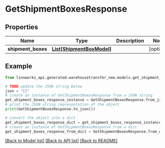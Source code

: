 # GetShipmentBoxesResponse


## Properties

Name | Type | Description | Notes
------------ | ------------- | ------------- | -------------
**shipment_boxes** | [**List[ShipmentBoxModel]**](ShipmentBoxModel.md) |  | [optional] 

## Example

```python
from linnworks_api.generated.warehousetransfer_new.models.get_shipment_boxes_response import GetShipmentBoxesResponse

# TODO update the JSON string below
json = "{}"
# create an instance of GetShipmentBoxesResponse from a JSON string
get_shipment_boxes_response_instance = GetShipmentBoxesResponse.from_json(json)
# print the JSON string representation of the object
print(GetShipmentBoxesResponse.to_json())

# convert the object into a dict
get_shipment_boxes_response_dict = get_shipment_boxes_response_instance.to_dict()
# create an instance of GetShipmentBoxesResponse from a dict
get_shipment_boxes_response_from_dict = GetShipmentBoxesResponse.from_dict(get_shipment_boxes_response_dict)
```
[[Back to Model list]](../README.md#documentation-for-models) [[Back to API list]](../README.md#documentation-for-api-endpoints) [[Back to README]](../README.md)


